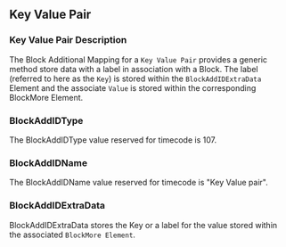 ## Key Value Pair

### Key Value Pair Description

The Block Additional Mapping for a `Key Value Pair` provides a generic method store data with a label in association with a Block. The label (referred to here as the `Key`) is stored within the `BlockAddIDExtraData` Element and the associate `Value` is stored within the corresponding BlockMore Element.

### BlockAddIDType

The BlockAddIDType value reserved for timecode is 107.

### BlockAddIDName

The BlockAddIDName value reserved for timecode is "Key Value pair".

### BlockAddIDExtraData

BlockAddIDExtraData stores the Key or a label for the value stored within the associated `BlockMore Element`.

